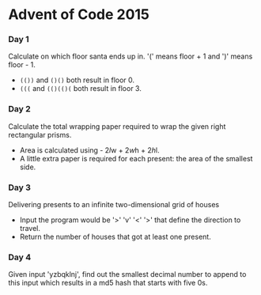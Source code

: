 # Advent of Code 2015

### Day 1
Calculate on which floor santa ends up in. '(' means floor + 1 and ')' means floor - 1.
- ```(())``` and ```()()``` both result in floor 0.
- ```(((``` and ```(()(()(``` both result in floor 3.

### Day 2
Calculate the total wrapping paper required to wrap the given right rectangular prisms.
- Area is calculated using - 2*l*w + 2*w*h + 2*h*l.
- A little extra paper is required for each present: the area of the smallest side.

### Day 3
Delivering presents to an infinite two-dimensional grid of houses
- Input the program would be '>' 'v' '<' '>' that define the direction to travel.
- Return the number of houses that got at least one present.

### Day 4
Given input 'yzbqklnj', find out the smallest decimal number to append to this input which results in a md5 hash that starts with five 0s.

